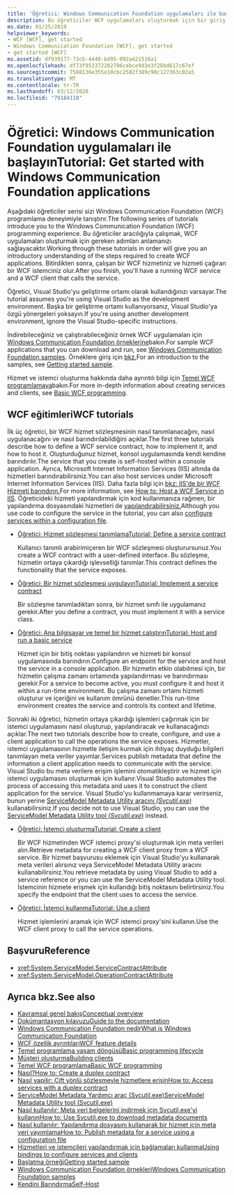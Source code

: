 ```yaml
---
title: 'Öğretici: Windows Communication Foundation uygulamaları ile başlayın'
description: Bu öğreticiler WCF uygulamaları oluşturmak için bir giriş sağlar.
ms.date: 01/25/2019
helpviewer_keywords:
- WCF [WCF], get started
- Windows Communication Foundation [WCF], get started
- get started [WCF]
ms.assetid: df939177-73cb-4440-bd95-092a421516a1
ms.openlocfilehash: df73f953372202796cebce9d3e3f28bd617c67ef
ms.sourcegitcommit: 7588136e355e10cbc2582f389c90c127363c02a5
ms.translationtype: MT
ms.contentlocale: tr-TR
ms.lasthandoff: 03/12/2020
ms.locfileid: "79184118"
---
```

# <a name="tutorial-get-started-with-windows-communication-foundation-applications"></a><span data-ttu-id="451c8-103">Öğretici: Windows Communication Foundation uygulamaları ile başlayın</span><span class="sxs-lookup"><span data-stu-id="451c8-103">Tutorial: Get started with Windows Communication Foundation applications</span></span>
<span data-ttu-id="451c8-104">Aşağıdaki öğreticiler serisi sizi Windows Communication Foundation (WCF) programlama deneyimiyle tanıştırır.</span><span class="sxs-lookup"><span data-stu-id="451c8-104">The following series of tutorials introduce you to the Windows Communication Foundation (WCF) programming experience.</span></span> <span data-ttu-id="451c8-105">Bu öğreticiler aracılığıyla çalışmak, WCF uygulamaları oluşturmak için gereken adımları anlamanızı sağlayacaktır.</span><span class="sxs-lookup"><span data-stu-id="451c8-105">Working through these tutorials in order will give you an introductory understanding of the steps required to create WCF applications.</span></span> <span data-ttu-id="451c8-106">Bitirdikten sonra, çalışan bir WCF hizmetiniz ve hizmeti çağıran bir WCF istemciniz olur.</span><span class="sxs-lookup"><span data-stu-id="451c8-106">After you finish, you'll have a running WCF service and a WCF client that calls the service.</span></span>

<span data-ttu-id="451c8-107">Öğretici, Visual Studio'yu geliştirme ortamı olarak kullandığınızı varsayar.</span><span class="sxs-lookup"><span data-stu-id="451c8-107">The tutorial assumes you're using Visual Studio as the development environment.</span></span> <span data-ttu-id="451c8-108">Başka bir geliştirme ortamı kullanıyorsanız, Visual Studio'ya özgü yönergeleri yoksayın.</span><span class="sxs-lookup"><span data-stu-id="451c8-108">If you're using another development environment, ignore the Visual Studio-specific instructions.</span></span>

<span data-ttu-id="451c8-109">İndirebileceğiniz ve çalıştırabileceğiniz örnek WCF uygulamaları için [Windows Communication Foundation örneklerine](samples/index.md)bakın.</span><span class="sxs-lookup"><span data-stu-id="451c8-109">For sample WCF applications that you can download and run, see [Windows Communication Foundation samples](samples/index.md).</span></span> <span data-ttu-id="451c8-110">Örneklere giriş için [bkz.](samples/getting-started-sample.md)</span><span class="sxs-lookup"><span data-stu-id="451c8-110">For an introduction to the samples, see [Getting started sample](samples/getting-started-sample.md).</span></span>

<span data-ttu-id="451c8-111">Hizmet ve istemci oluşturma hakkında daha ayrıntılı bilgi için [Temel WCF programlamaya](basic-wcf-programming.md)bakın.</span><span class="sxs-lookup"><span data-stu-id="451c8-111">For more in-depth information about creating services and clients, see [Basic WCF programming](basic-wcf-programming.md).</span></span>

## <a name="wcf-tutorials"></a><span data-ttu-id="451c8-112">WCF eğitimleri</span><span class="sxs-lookup"><span data-stu-id="451c8-112">WCF tutorials</span></span>

<span data-ttu-id="451c8-113">İlk üç öğretici, bir WCF hizmet sözleşmesinin nasıl tanımlanacağını, nasıl uygulanacağını ve nasıl barındırılabildiğini açıklar.</span><span class="sxs-lookup"><span data-stu-id="451c8-113">The first three tutorials describe how to define a WCF service contract, how to implement it, and how to host it.</span></span> <span data-ttu-id="451c8-114">Oluşturduğunuz hizmet, konsol uygulamasında kendi kendine barındırılır.</span><span class="sxs-lookup"><span data-stu-id="451c8-114">The service that you create is self-hosted within a console application.</span></span> <span data-ttu-id="451c8-115">Ayrıca, Microsoft Internet Information Services (IIS) altında da hizmetleri barındırabilirsiniz.</span><span class="sxs-lookup"><span data-stu-id="451c8-115">You can also host services under Microsoft Internet Information Services (IIS).</span></span> <span data-ttu-id="451c8-116">Daha fazla bilgi için [bkz: IIS'de bir WCF Hizmeti barındırın.](feature-details/how-to-host-a-wcf-service-in-iis.md)</span><span class="sxs-lookup"><span data-stu-id="451c8-116">For more information, see [How to: Host a WCF Service in IIS](feature-details/how-to-host-a-wcf-service-in-iis.md).</span></span> <span data-ttu-id="451c8-117">Öğreticideki hizmeti yapılandırmak için kod kullanmanıza rağmen, bir yapılandırma dosyasındaki hizmetleri de [yapılandırabilirsiniz.](configuring-services-using-configuration-files.md)</span><span class="sxs-lookup"><span data-stu-id="451c8-117">Although you use code to configure the service in the tutorial, you can also [configure services within a configuration file](configuring-services-using-configuration-files.md).</span></span>

- [<span data-ttu-id="451c8-118">Öğretici: Hizmet sözleşmesi tanımlama</span><span class="sxs-lookup"><span data-stu-id="451c8-118">Tutorial: Define a service contract</span></span>](how-to-define-a-wcf-service-contract.md)

    <span data-ttu-id="451c8-119">Kullanıcı tanımlı arabirimiçeren bir WCF sözleşmesi oluşturursunuz.</span><span class="sxs-lookup"><span data-stu-id="451c8-119">You create a WCF contract with a user-defined interface.</span></span> <span data-ttu-id="451c8-120">Bu sözleşme, hizmetin ortaya çıkardığı işlevselliği tanımlar.</span><span class="sxs-lookup"><span data-stu-id="451c8-120">This contract defines the functionality that the service exposes.</span></span>

- [<span data-ttu-id="451c8-121">Öğretici: Bir hizmet sözleşmesi uygulayın</span><span class="sxs-lookup"><span data-stu-id="451c8-121">Tutorial: Implement a service contract</span></span>](how-to-implement-a-wcf-contract.md)

    <span data-ttu-id="451c8-122">Bir sözleşme tanımladıktan sonra, bir hizmet sınıfı ile uygulamanız gerekir.</span><span class="sxs-lookup"><span data-stu-id="451c8-122">After you define a contract, you must implement it with a service class.</span></span>

- [<span data-ttu-id="451c8-123">Öğretici: Ana bilgisayar ve temel bir hizmet çalıştırın</span><span class="sxs-lookup"><span data-stu-id="451c8-123">Tutorial: Host and run a basic service</span></span>](how-to-host-and-run-a-basic-wcf-service.md)

    <span data-ttu-id="451c8-124">Hizmet için bir bitiş noktası yapılandırın ve hizmeti bir konsol uygulamasında barındırın.</span><span class="sxs-lookup"><span data-stu-id="451c8-124">Configure an endpoint for the service and host the service in a console application.</span></span> <span data-ttu-id="451c8-125">Bir hizmetin etkin olabilmesi için, bir hizmetin çalışma zamanı ortamında yapılandırması ve barındırması gerekir.</span><span class="sxs-lookup"><span data-stu-id="451c8-125">For a service to become active, you must configure it and host it within a run-time environment.</span></span> <span data-ttu-id="451c8-126">Bu çalışma zamanı ortamı hizmeti oluşturur ve içeriğini ve kullanım ömrünü denetler.</span><span class="sxs-lookup"><span data-stu-id="451c8-126">This run-time environment creates the service and controls its context and lifetime.</span></span>

<span data-ttu-id="451c8-127">Sonraki iki öğretici, hizmetin ortaya çıkardığı işlemleri çağırmak için bir istemci uygulamasını nasıl oluşturup, yapılandıracak ve kullanacağınızı açıklar.</span><span class="sxs-lookup"><span data-stu-id="451c8-127">The next two tutorials describe how to create, configure, and use a client application to call the operations the service exposes.</span></span> <span data-ttu-id="451c8-128">Hizmetler, istemci uygulamasının hizmetle iletişim kurmak için ihtiyaç duyduğu bilgileri tanımlayan meta veriler yayımlar.</span><span class="sxs-lookup"><span data-stu-id="451c8-128">Services publish metadata that define the information a client application needs to communicate with the service.</span></span> <span data-ttu-id="451c8-129">Visual Studio bu meta verilere erişim işlemini otomatikleştirir ve hizmet için istemci uygulamasını oluşturmak için kullanır.</span><span class="sxs-lookup"><span data-stu-id="451c8-129">Visual Studio automates the process of accessing this metadata and uses it to construct the client application for the service.</span></span> <span data-ttu-id="451c8-130">Visual Studio'yu kullanmamaya karar verirseniz, bunun yerine [ServiceModel Metadata Utility aracını *(Svcutil.exe)*](servicemodel-metadata-utility-tool-svcutil-exe.md) kullanabilirsiniz.</span><span class="sxs-lookup"><span data-stu-id="451c8-130">If you decide not to use Visual Studio, you can use the [ServiceModel Metadata Utility tool (*Svcutil.exe*)](servicemodel-metadata-utility-tool-svcutil-exe.md) instead.</span></span>

- [<span data-ttu-id="451c8-131">Öğretici: İstemci oluşturma</span><span class="sxs-lookup"><span data-stu-id="451c8-131">Tutorial: Create a client</span></span>](how-to-create-a-wcf-client.md)

    <span data-ttu-id="451c8-132">Bir WCF hizmetinden WCF istemci proxy'si oluşturmak için meta verileri alın.</span><span class="sxs-lookup"><span data-stu-id="451c8-132">Retrieve metadata for creating a WCF client proxy from a WCF service.</span></span> <span data-ttu-id="451c8-133">Bir hizmet başvurusu eklemek için Visual Studio'yu kullanarak meta verileri alırsınız veya ServiceModel Metadata Utility aracını kullanabilirsiniz.</span><span class="sxs-lookup"><span data-stu-id="451c8-133">You retrieve metadata by using Visual Studio to add a service reference or you can use the ServiceModel Metadata Utility tool.</span></span> <span data-ttu-id="451c8-134">İstemcinin hizmete erişmek için kullandığı bitiş noktasını belirtirsiniz.</span><span class="sxs-lookup"><span data-stu-id="451c8-134">You specify the endpoint that the client uses to access the service.</span></span>

- [<span data-ttu-id="451c8-135">Öğretici: İstemci kullanma</span><span class="sxs-lookup"><span data-stu-id="451c8-135">Tutorial: Use a client</span></span>](how-to-use-a-wcf-client.md)

    <span data-ttu-id="451c8-136">Hizmet işlemlerini aramak için WCF istemci proxy'sini kullanın.</span><span class="sxs-lookup"><span data-stu-id="451c8-136">Use the WCF client proxy to call the service operations.</span></span>

## <a name="reference"></a><span data-ttu-id="451c8-137">Başvuru</span><span class="sxs-lookup"><span data-stu-id="451c8-137">Reference</span></span>

- <xref:System.ServiceModel.ServiceContractAttribute>
- <xref:System.ServiceModel.OperationContractAttribute>

## <a name="see-also"></a><span data-ttu-id="451c8-138">Ayrıca bkz.</span><span class="sxs-lookup"><span data-stu-id="451c8-138">See also</span></span>

- [<span data-ttu-id="451c8-139">Kavramsal genel bakış</span><span class="sxs-lookup"><span data-stu-id="451c8-139">Conceptual overview</span></span>](conceptual-overview.md)
- [<span data-ttu-id="451c8-140">Dokümantasyon kılavuzu</span><span class="sxs-lookup"><span data-stu-id="451c8-140">Guide to the documentation</span></span>](guide-to-the-documentation.md)
- [<span data-ttu-id="451c8-141">Windows Communication Foundation nedir</span><span class="sxs-lookup"><span data-stu-id="451c8-141">What is Windows Communication Foundation</span></span>](whats-wcf.md)
- [<span data-ttu-id="451c8-142">WCF özellik ayrıntıları</span><span class="sxs-lookup"><span data-stu-id="451c8-142">WCF feature details</span></span>](feature-details/index.md)
- [<span data-ttu-id="451c8-143">Temel programlama yaşam döngüsü</span><span class="sxs-lookup"><span data-stu-id="451c8-143">Basic programming lifecycle</span></span>](basic-programming-lifecycle.md)
- [<span data-ttu-id="451c8-144">Müşteri oluşturma</span><span class="sxs-lookup"><span data-stu-id="451c8-144">Building clients</span></span>](building-clients.md)
- [<span data-ttu-id="451c8-145">Temel WCF programlama</span><span class="sxs-lookup"><span data-stu-id="451c8-145">Basic WCF programming</span></span>](basic-wcf-programming.md)
- [<span data-ttu-id="451c8-146">Nasıl?</span><span class="sxs-lookup"><span data-stu-id="451c8-146">How to: Create a duplex contract</span></span>](feature-details/how-to-create-a-duplex-contract.md)
- [<span data-ttu-id="451c8-147">Nasıl yapilir: Çift yönlü sözleşmeyle hizmetlere erişin</span><span class="sxs-lookup"><span data-stu-id="451c8-147">How to: Access services with a duplex contract</span></span>](feature-details/how-to-access-services-with-a-duplex-contract.md)
- [<span data-ttu-id="451c8-148">ServiceModel Metadata Yardımcı araç (Svcutil.exe)</span><span class="sxs-lookup"><span data-stu-id="451c8-148">ServiceModel Metadata Utility tool (Svcutil.exe)</span></span>](servicemodel-metadata-utility-tool-svcutil-exe.md)
- [<span data-ttu-id="451c8-149">Nasıl kullanılır: Meta veri belgelerini indirmek için Svcutil.exe'yi kullanın</span><span class="sxs-lookup"><span data-stu-id="451c8-149">How to: Use Svcutil.exe to download metadata documents</span></span>](feature-details/how-to-use-svcutil-exe-to-download-metadata-documents.md)
- [<span data-ttu-id="451c8-150">Nasıl kullanılır: Yapılandırma dosyasını kullanarak bir hizmet için meta veri yayımlama</span><span class="sxs-lookup"><span data-stu-id="451c8-150">How to: Publish metadata for a service using a configuration file</span></span>](feature-details/how-to-publish-metadata-for-a-service-using-a-configuration-file.md)
- [<span data-ttu-id="451c8-151">Hizmetleri ve istemcileri yapılandırmak için bağlamaları kullanma</span><span class="sxs-lookup"><span data-stu-id="451c8-151">Using bindings to configure services and clients</span></span>](using-bindings-to-configure-services-and-clients.md)
- [<span data-ttu-id="451c8-152">Başlatma örneği</span><span class="sxs-lookup"><span data-stu-id="451c8-152">Getting started sample</span></span>](samples/getting-started-sample.md)
- [<span data-ttu-id="451c8-153">Windows Communication Foundation örnekleri</span><span class="sxs-lookup"><span data-stu-id="451c8-153">Windows Communication Foundation samples</span></span>](samples/index.md)
- [<span data-ttu-id="451c8-154">Kendini Barındırma</span><span class="sxs-lookup"><span data-stu-id="451c8-154">Self-Host</span></span>](samples/self-host.md)
